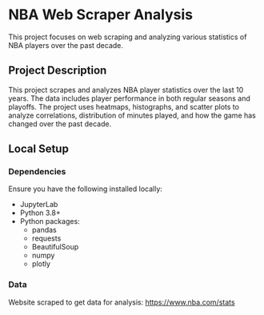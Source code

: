 # NBA Web Scraper Analysis
This project focuses on web scraping and analyzing various statistics of NBA players over the past decade.

## Project Description
This project scrapes and analyzes NBA player statistics over the last 10 years. The data includes player performance in both regular seasons and playoffs. The project uses heatmaps, histographs, and scatter plots to analyze correlations, distribution of minutes played, and how the game has changed over the past decade. 

## Local Setup 

### Dependencies
Ensure you have the following installed locally:
* JupyterLab
* Python 3.8+
* Python packages:
    * pandas
    * requests
    * BeautifulSoup
    * numpy
    * plotly

### Data
Website scraped to get data for analysis: https://www.nba.com/stats

